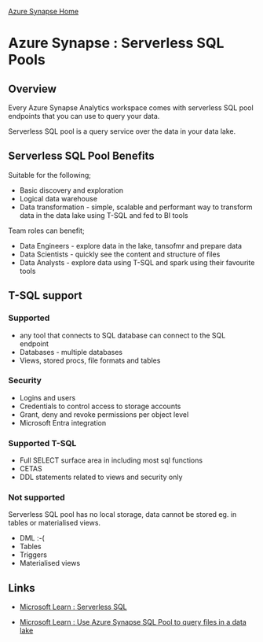 [Azure Synapse Home](azure_synapse_analytics.md)

# Azure Synapse : Serverless SQL Pools



## Overview

Every Azure Synapse Analytics workspace comes with serverless SQL pool endpoints that you can use to query your data.

Serverless SQL pool is a query service over the data in your data lake.


## Serverless SQL Pool Benefits

Suitable for the following;

* Basic discovery and exploration
* Logical data warehouse
* Data transformation - simple, scalable and performant way to transform data in the data lake using T-SQL and fed to BI tools

Team roles can benefit;
* Data Engineers - explore data in the lake, tansofmr and prepare data
* Data Scientists - quickly see the content and structure of files
* Data Analysts - explore data using T-SQL and spark using their favourite tools


## T-SQL support

### Supported

* any tool that connects to SQL database can connect to the SQL endpoint
* Databases - multiple databases
* Views, stored procs, file formats and tables

### Security

* Logins and users
* Credentials to control access to storage accounts
* Grant, deny and revoke permissions per object level
* Microsoft Entra integration

### Supported T-SQL

* Full SELECT surface area in including most sql functions
* CETAS
* DDL statements related to views and security only

### Not supported

Serverless SQL pool has no local storage, data cannot be stored eg. in tables or materialised views.

* DML :-(
* Tables
* Triggers
* Materialised views


## Links

* [Microsoft Learn : Serverless SQL](https://learn.microsoft.com/en-us/azure/synapse-analytics/sql/on-demand-workspace-overview)



* [Microsoft Learn : Use Azure Synapse SQL Pool to query files in a data lake](https://learn.microsoft.com/en-us/training/modules/query-data-lake-using-azure-synapse-serverless-sql-pools/)